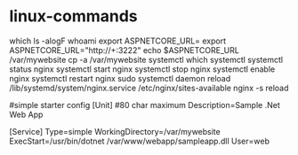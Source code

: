 # linux-commands
which
ls -alogF
whoami
export ASPNETCORE_URL=
export ASPNETCORE_URL="http://+:3222"
echo $ASPNETCORE_URL
/var/mywebsite
cp -a /var/mywebsite
systemctl
which systemctl
systemctl status nginx
systemctl start nginx
systemctl stop nginx
systemctl enable nginx
systemctl restart nginx
sudo systemctl daemon reload
/lib/systemd/system/nginx.service
/etc/nginx/sites-available
nginx -s reload

#simple starter config
[Unit]
#80 char maximum
Description=Sample .Net Web App

[Service]
Type=simple
WorkingDirectory=/var/mywebsite
ExecStart=/usr/bin/dotnet /var/www/webapp/sampleapp.dll
User=web


  
